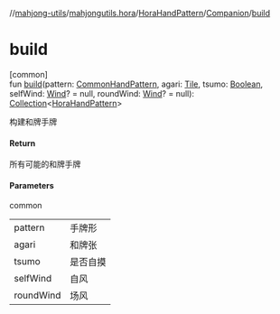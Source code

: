 //[mahjong-utils](../../../../index.md)/[mahjongutils.hora](../../index.md)/[HoraHandPattern](../index.md)/[Companion](index.md)/[build](build.md)

# build

[common]\
fun [build](build.md)(pattern: [CommonHandPattern](../../../mahjongutils.models.hand/-common-hand-pattern/index.md), agari: [Tile](../../../mahjongutils.models/-tile/index.md), tsumo: [Boolean](https://kotlinlang.org/api/latest/jvm/stdlib/kotlin/-boolean/index.html), selfWind: [Wind](../../../mahjongutils.models/-wind/index.md)? = null, roundWind: [Wind](../../../mahjongutils.models/-wind/index.md)? = null): [Collection](https://kotlinlang.org/api/latest/jvm/stdlib/kotlin.collections/-collection/index.html)&lt;[HoraHandPattern](../index.md)&gt;

构建和牌手牌

#### Return

所有可能的和牌手牌

#### Parameters

common

| | |
|---|---|
| pattern | 手牌形 |
| agari | 和牌张 |
| tsumo | 是否自摸 |
| selfWind | 自风 |
| roundWind | 场风 |
